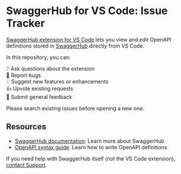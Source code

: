 # SwaggerHub for VS Code: Issue Tracker

[SwaggerHub extension for VS Code](https://marketplace.visualstudio.com/items?itemName=SmartBearSoftware.vscode-swaggerhub) lets you view and edit OpenAPI definitions stored in [SwaggerHub](https://swagger.io/tools/swaggerhub/) directly from VS Code.

In this repository, you can:

:grey_question: Ask questions about the extension  
:bug: Report bugs  
:bulb: Suggest new features or enhancements  
:+1: Upvote existing requests  
:memo: Submit general feedback

Please search existing issues before opening a new one.

## Resources

* [SwaggerHub documentation](https://app.swaggerhub.com/help/index): Learn more about SwaggerHub
* [OpenAPI syntax guide](https://swagger.io/docs/specification/basic-structure/): Learn how to write OpenAPI definitions

If you need help with SwaggerHub itself (not the VS Code extension), [contact Support](https://support.smartbear.com/message?product=SwaggerHub).
